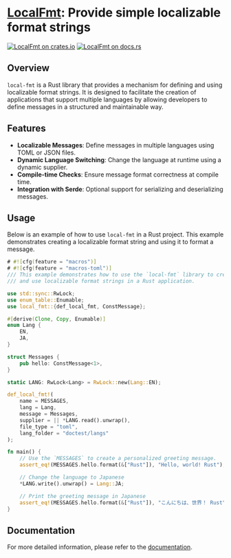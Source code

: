 # [LocalFmt][docsrs]: Provide simple localizable format strings

[![LocalFmt on crates.io][cratesio-image]][cratesio]
[![LocalFmt on docs.rs][docsrs-image]][docsrs]

[cratesio-image]: https://img.shields.io/crates/v/local-fmt.svg
[cratesio]: https://crates.io/crates/local-fmt
[docsrs-image]: https://docs.rs/local-fmt/badge.svg
[docsrs]: https://docs.rs/local-fmt

## Overview

`local-fmt` is a Rust library that provides a mechanism for defining and using localizable format strings.
It is designed to facilitate the creation of applications that support multiple languages
by allowing developers to define messages in a structured and maintainable way.

## Features

- **Localizable Messages**: Define messages in multiple languages using TOML or JSON files.
- **Dynamic Language Switching**: Change the language at runtime using a dynamic supplier.
- **Compile-time Checks**: Ensure message format correctness at compile time.
- **Integration with Serde**: Optional support for serializing and deserializing messages.

## Usage

Below is an example of how to use `local-fmt` in a Rust project. This example demonstrates creating a localizable format string and using it to format a message.

```rust
# #![cfg(feature = "macros")]
# #![cfg(feature = "macros-toml")]
/// This example demonstrates how to use the `local-fmt` library to create
/// and use localizable format strings in a Rust application.

use std::sync::RwLock;
use enum_table::Enumable;
use local_fmt::{def_local_fmt, ConstMessage};

#[derive(Clone, Copy, Enumable)]
enum Lang {
    EN,
    JA,
}

struct Messages {
    pub hello: ConstMessage<1>,
}

static LANG: RwLock<Lang> = RwLock::new(Lang::EN);

def_local_fmt!(
    name = MESSAGES,
    lang = Lang,
    message = Messages,
    supplier = || *LANG.read().unwrap(),
    file_type = "toml",
    lang_folder = "doctest/langs"
);

fn main() {
    // Use the `MESSAGES` to create a personalized greeting message.
    assert_eq!(MESSAGES.hello.format(&["Rust"]), "Hello, world! Rust");

    // Change the language to Japanese
    *LANG.write().unwrap() = Lang::JA;

    // Print the greeting message in Japanese
    assert_eq!(MESSAGES.hello.format(&["Rust"]), "こんにちは、世界！ Rust");
}
```

## Documentation

For more detailed information, please refer to the [documentation][docsrs].
